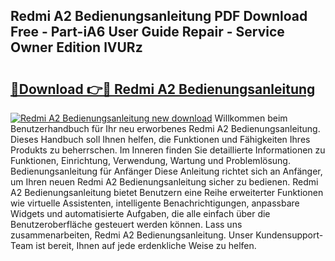 ## Redmi A2 Bedienungsanleitung PDF Download Free - Part-iA6 User Guide Repair - Service Owner Edition lVURz

# <h2><a href="http://df1hipp.blite.top/?on=Redmi+A2+Bedienungsanleitung">🔗Download 👉🔴 Redmi A2 Bedienungsanleitung</a></h2>

[![Redmi A2 Bedienungsanleitung new download](https://i.imgur.com/lujVjoI.png)](http://df1hipp.blite.top/?on=Redmi+A2+Bedienungsanleitung)
Willkommen beim Benutzerhandbuch für Ihr neu erworbenes Redmi A2 Bedienungsanleitung. Dieses Handbuch soll Ihnen helfen, die Funktionen und Fähigkeiten Ihres Produkts zu beherrschen. Im Inneren finden Sie detaillierte Informationen zu Funktionen, Einrichtung, Verwendung, Wartung und Problemlösung. Bedienungsanleitung für Anfänger Diese Anleitung richtet sich an Anfänger, um Ihren neuen Redmi A2 Bedienungsanleitung sicher zu bedienen. Redmi A2 Bedienungsanleitung bietet Benutzern eine Reihe erweiterter Funktionen wie virtuelle Assistenten, intelligente Benachrichtigungen, anpassbare Widgets und automatisierte Aufgaben, die alle einfach über die Benutzeroberfläche gesteuert werden können. Lass uns zusammenarbeiten, Redmi A2 Bedienungsanleitung. Unser Kundensupport-Team ist bereit, Ihnen auf jede erdenkliche Weise zu helfen.
